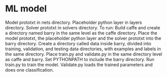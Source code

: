 # ML model

Model prototxt in nets directory.
Placeholder python layer in layers directory.
Solver prototxt in solvers directory.
To run:
Build caffe and create a directory named barry in the same level as the caffe directory. Place the model prototxt, the placeholder python layer and the solver prototxt into the barry directory. Create a directory called data inside barry, divided into training, validation, and testing data directories, with examples and labels in the same directory.
Place train.py and validate.py in the same directory level as caffe and barry.
Set PYTHONPATH to include the barry directory.
Run train.py to train the model. Validate.py loads the trained parameters and does one classification. 